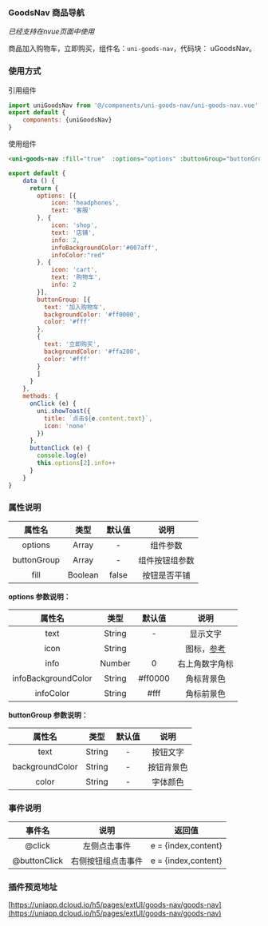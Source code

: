 

### GoodsNav 商品导航
*已经支持在nvue页面中使用*

商品加入购物车，立即购买，组件名：`uni-goods-nav`，代码块： uGoodsNav。

### 使用方式

引用组件 

```javascript
import uniGoodsNav from '@/components/uni-goods-nav/uni-goods-nav.vue'
export default {
    components: {uniGoodsNav}
}
```

使用组件

```html
<uni-goods-nav :fill="true"  :options="options" :buttonGroup="buttonGroup"  @click="onClick" @buttonClick="buttonClick" />
```

```javascript
export default {
	data () {
	  return {
	    options: [{
			icon: 'headphones',
			text: '客服'
		}, {
			icon: 'shop',
			text: '店铺',
			info: 2,
			infoBackgroundColor:'#007aff',
			infoColor:"red"
		}, {
			icon: 'cart',
			text: '购物车',
			info: 2
		}],
	    buttonGroup: [{
	      text: '加入购物车',
	      backgroundColor: '#ff0000',
	      color: '#fff'
	    },
	    {
	      text: '立即购买',
	      backgroundColor: '#ffa200',
	      color: '#fff'
	    }
	    ]
	  }
	},
	methods: {
	  onClick (e) {
	    uni.showToast({
	      title: `点击${e.content.text}`,
	      icon: 'none'
	    })
	  },
	  buttonClick (e) {
	    console.log(e)
	    this.options[2].info++
	  }
	}
}
```

### 属性说明

|属性名		|类型	|默认值	|说明			|
|:-:		|:-:	|:-:	|:-:			|
|options	|Array	|-		|组件参数		|
|buttonGroup|Array	|-		|组件按钮组参数	|
|fill		|Boolean|false	|按钮是否平铺	|


**options 参数说明：**

|属性名				|类型	|默认值	|说明													|
|:-:				|:-:	|:-:	|:-:													|
|text				|String	|-		|显示文字												    |
|icon				|String	|		|图标，[参考](https://ext.dcloud.net.cn/plugin?id=28)	    |
|info				|Number	|0		|右上角数字角标											|
|infoBackgroundColor|String	|#ff0000|角标背景色												|
|infoColor			|String	|#fff	|角标前景色												|

**buttonGroup 参数说明：**

|属性名				|类型	|默认值	|说明		|
|:-:				|:-:	|:-:	|:-:		|
|text				|String	|-		|按钮文字		|
|backgroundColor	|String	|-		|按钮背景色	|
|color				|String	|-		|字体颜色		|

### 事件说明

|事件名			|说明				|返回值				|
|:-:			|:-:				|:-:				|
|@click			|左侧点击事件			|e = {index,content}|
|@buttonClick	|右侧按钮组点击事件	|e = {index,content}|

### 插件预览地址

[https://uniapp.dcloud.io/h5/pages/extUI/goods-nav/goods-nav](https://uniapp.dcloud.io/h5/pages/extUI/goods-nav/goods-nav)